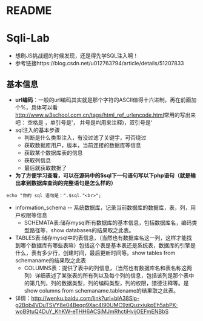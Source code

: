 # README

# Sqli-Lab

- 想刷JS挑战题的时候发现，还是得先学SQL注入啊！
- 参考链接https://blog.csdn.net/u012763794/article/details/51207833

## 基本信息

- **url编码**：一般的url编码其实就是那个字符的ASCII值得十六进制，再在前面加个%，具体可以看<http://www.w3school.com.cn/tags/html_ref_urlencode.html>常用的写出来吧： 空格是 ，单引号是'， 井号是#(用来注释)，双引号是‘
- sql注入的基本步骤
  - 判断是什么类型注入，有没过滤了关键字，可否绕过
  - 获取数据库用户，版本，当前连接的数据库等信息
  - 获取某个数据库表的信息
  - 获取列信息
  - 最后就获取数据了
- **为了方便学习查看，可以在源码中的$sql下一句语句写以下php语句（就是输出拿到数据库查询的完整语句是怎么样的）**

```
echo "你的 sql 语句是：".$sql."<br>";
```

- information_schema -- 系统数据库，记录当前数据库的数据库，表，列，用户权限等信息
  - SCHEMATA表:储存mysql所有数据库的基本信息，包括数据库名，编码类型路径等，show databases的结果取之此表。
- TABLES表:储存mysql中的表信息，（当然也有数据库名这一列，这样才能找到哪个数据库有哪些表嘛）包括这个表是基本表还是系统表，数据库的引擎是什么，表有多少行，创建时间，最后更新时间等。show tables from schemaname的结果取之此表
  - COLUMNS表：提供了表中的列信息，（当然也有数据库名和表名称这两列）详细表述了某张表的所有列以及每个列的信息，包括该列是那个表中的第几列，列的数据类型，列的编码类型，列的权限，猎德注释等。是show columns from schemaname.tablename的结果取之此表。 
- 详情：<http://wenku.baidu.com/link?url=bIA38Slp-g2Bob4VDuTSVY8e04Beqq9Xac4I90UMC9ziQuzxiukpEh5abPK-woB9tuQ4DuY_KhKW-eTHH6ACSiMJmRhctiHvijOEFmENBbS>